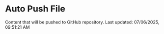 # Auto Push File

Content that will be pushed to GitHub repository.
Last updated: 07/06/2025, 09:51:21 AM